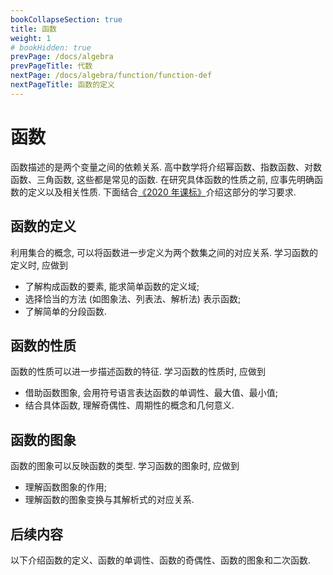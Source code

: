```yaml
---
bookCollapseSection: true
title: 函数
weight: 1
# bookHidden: true
prevPage: /docs/algebra
prevPageTitle: 代数
nextPage: /docs/algebra/function/function-def
nextPageTitle: 函数的定义
---
```


# 函数

函数描述的是两个变量之间的依赖关系. 高中数学将介绍幂函数、指数函数、对数函数、三角函数, 这些都是常见的函数. 在研究具体函数的性质之前, 应事先明确函数的定义以及相关性质. 下面结合[《2020 年课标》](/#2020年课标)介绍这部分的学习要求.

## 函数的定义

利用集合的概念, 可以将函数进一步定义为两个数集之间的对应关系. 学习函数的定义时, 应做到

- 了解构成函数的要素, 能求简单函数的定义域;
- 选择恰当的方法 (如图象法、列表法、解析法) 表示函数;
- 了解简单的分段函数.

## 函数的性质

函数的性质可以进一步描述函数的特征. 学习函数的性质时, 应做到

- 借助函数图象, 会用符号语言表达函数的单调性、最大值、最小值;
- 结合具体函数, 理解奇偶性、周期性的概念和几何意义.

## 函数的图象

函数的图象可以反映函数的类型. 学习函数的图象时, 应做到

- 理解函数图象的作用;
- 理解函数的图象变换与其解析式的对应关系.

## 后续内容

以下介绍函数的定义、函数的单调性、函数的奇偶性、函数的图象和二次函数.